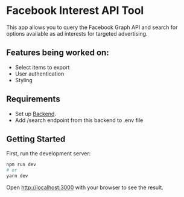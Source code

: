 # Facebook Interest API Tool

This app allows you to query the Facebook Graph API and search for options available as ad interests for targeted advertising.

## Features being worked on:
* Select items to export
* User authentication
* Styling

## Requirements

* Set up [Backend](https://github.com/s-palmer/fb-interest-api-backend).
* Add /search endpoint from this backend to .env file

## Getting Started

First, run the development server:

```bash
npm run dev
# or
yarn dev
```

Open [http://localhost:3000](http://localhost:3000) with your browser to see the result.
